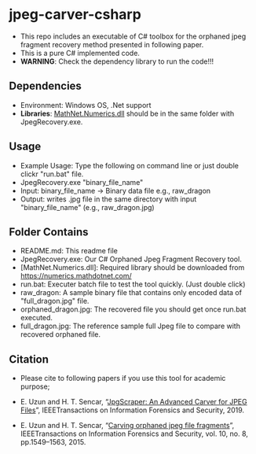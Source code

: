 # jpeg-carver-csharp
* This repo includes an executable of C# toolbox for the orphaned jpeg fragment recovery method presented in following paper.
* This is a pure C# implemented code.
* **WARNING**: Check the dependency library to run the code!!!

## Dependencies
* Environment: Windows OS, .Net support
* **Libraries**: [MathNet.Numerics.dll](https://numerics.mathdotnet.com/) should be in the same folder with JpegRecovery.exe.


## Usage
* Example Usage: Type the following on command line or just double clickr "run.bat" file.
* JpegRecovery.exe "binary_file_name"
* Input: binary_file_name -> Binary data file e.g., raw_dragon
* Output: writes .jpg file in the same directory with input "binary_file_name" (e.g., raw_dragon.jpg)

## Folder Contains
* README.md: This readme file
* JpegRecovery.exe: Our C# Orphaned Jpeg Fragment Recovery tool.
* [MathNet.Numerics.dll]: Required library should be downloaded from https://numerics.mathdotnet.com/
* run.bat: Executer batch file to test the tool quickly. (Just double click)
* raw_dragon: A sample binary file that contains only encoded data of "full_dragon.jpg" file.
* orphaned_dragon.jpg: The recovered file you should get once run.bat executed.
* full_dragon.jpg: The reference sample full Jpeg file to compare with recovered orphaned file.

## Citation
* Please cite to following papers if you use this tool for academic purpose;

* E. Uzun and H. T. Sencar, “[JpgScraper: An Advanced Carver for JPEG Files](https://doi.org/10.1109/TIFS.2019.2953382)”, IEEETransactions on Information Forensics and Security, 2019.

* E. Uzun and H. T. Sencar, “[Carving orphaned jpeg file fragments](https://www.researchgate.net/publication/275044127_Carving_Orphaned_JPEG_File_Fragments)”, IEEETransactions on Information Forensics and Security, vol. 10, no. 8, pp.1549–1563, 2015.

